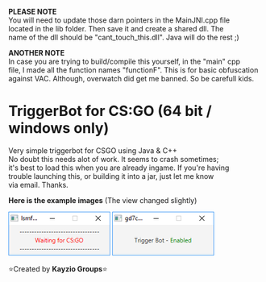 **PLEASE NOTE**  
You will need to update those darn pointers in the MainJNI.cpp file  
located in the lib folder. Then save it and create a shared dll. The  
name of the dll should be "cant_touch_this.dll". Java will do the rest ;)

**ANOTHER NOTE**  
In case you are trying to build/compile this yourself, in the "main" cpp  
file, I made all the function names "functionF". This is for basic obfuscation  
against VAC. Although, overwatch did get me banned. So be carefull kids.

# TriggerBot for CS:GO (64 bit / windows only)

Very simple triggerbot for CSGO using Java &amp; C++  
No doubt this needs alot of work. It seems to crash sometimes;  
it's best to load this when you are already ingame. If you're having  
trouble launching this, or building it into a jar, just let me know  
via email. Thanks.

**Here is the example images** (The view changed slightly)

![picture alt](https://raw.githubusercontent.com/Kayzio/csgo-triggerbot/master/64-bit/res/images/waiting.png "Waiting for CS:GO Image")
![picture alt](https://raw.githubusercontent.com/Kayzio/csgo-triggerbot/master/64-bit/res/images/trigger.PNG "Triggerbot enabled Image")

:star:Created by **Kayzio Groups**:star:

